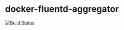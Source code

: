 # docker-fluentd-aggregator

[![Build Status](https://travis-ci.org/ericdahl/docker-fluentd-aggregator.svg?branch=master)](https://travis-ci.org/ericdahl/docker-fluentd-aggregator)
